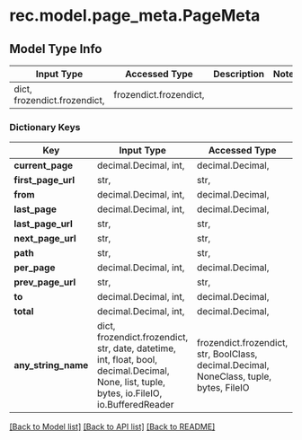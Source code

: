 # rec.model.page_meta.PageMeta

## Model Type Info
Input Type | Accessed Type | Description | Notes
------------ | ------------- | ------------- | -------------
dict, frozendict.frozendict,  | frozendict.frozendict,  |  | 

### Dictionary Keys
Key | Input Type | Accessed Type | Description | Notes
------------ | ------------- | ------------- | ------------- | -------------
**current_page** | decimal.Decimal, int,  | decimal.Decimal,  |  | [optional] 
**first_page_url** | str,  | str,  |  | [optional] 
**from** | decimal.Decimal, int,  | decimal.Decimal,  |  | [optional] 
**last_page** | decimal.Decimal, int,  | decimal.Decimal,  |  | [optional] 
**last_page_url** | str,  | str,  |  | [optional] 
**next_page_url** | str,  | str,  |  | [optional] 
**path** | str,  | str,  |  | [optional] 
**per_page** | decimal.Decimal, int,  | decimal.Decimal,  |  | [optional] 
**prev_page_url** | str,  | str,  |  | [optional] 
**to** | decimal.Decimal, int,  | decimal.Decimal,  |  | [optional] 
**total** | decimal.Decimal, int,  | decimal.Decimal,  |  | [optional] 
**any_string_name** | dict, frozendict.frozendict, str, date, datetime, int, float, bool, decimal.Decimal, None, list, tuple, bytes, io.FileIO, io.BufferedReader | frozendict.frozendict, str, BoolClass, decimal.Decimal, NoneClass, tuple, bytes, FileIO | any string name can be used but the value must be the correct type | [optional]

[[Back to Model list]](../../README.md#documentation-for-models) [[Back to API list]](../../README.md#documentation-for-api-endpoints) [[Back to README]](../../README.md)

